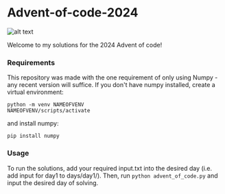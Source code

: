 # Advent-of-code-2024
![alt text](https://bitsnpiecesforkids.com/wp-content/uploads/2020/12/Coding-Puzzle-1080x675.jpg)

Welcome to my solutions for the 2024 Advent of code! 

### Requirements 
This repository was made with the one requirement of only using Numpy - any recent version will suffice. If you don't have numpy installed, create a 
virtual environment:
```
python -m venv NAMEOFVENV
NAMEOFVENV/scripts/activate
```
and install numpy:
```
pip install numpy
```
### Usage
To run the solutions, add your required input.txt into the desired day (i.e. add input for day1 to days/day1/). 
Then, run ```python advent_of_code.py``` and input the desired day of solving. 
